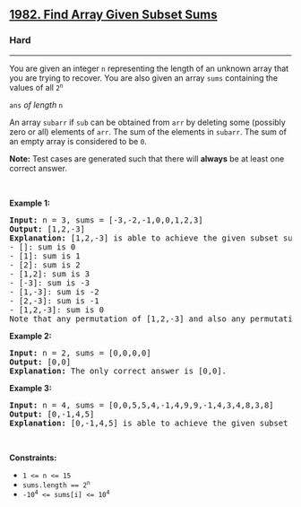 <h2><a href="https://leetcode.com/problems/find-array-given-subset-sums/">1982. Find Array Given Subset Sums</a></h2><h3>Hard</h3><hr><div><p><font papago-translate="cached" papago-id="0">You are given an integer </font><code>n</code><font papago-translate="cached" papago-id="1"> representing the length of an unknown array that you are trying to recover. You are also given an array </font><code>sums</code><font papago-translate="cached" papago-id="2"> containing the values of all </font><code>2<sup>n</sup></code> </p>

<p><code>ans</code><font papago-translate="splited"><em papago-id="5" papago-translate="cached"> of length </em></font><code>n</code></p>

<p><font papago-translate="cached" papago-id="7">An array </font><code>sub</code><code>arr</code><font papago-translate="cached" papago-id="9"> if </font><code>sub</code><font papago-translate="cached" papago-id="10"> can be obtained from </font><code>arr</code><font papago-translate="cached" papago-id="11"> by deleting some (possibly zero or all) elements of </font><code>arr</code><font papago-translate="cached" papago-id="12">. The sum of the elements in </font><code>sub</code><code>arr</code><font papago-translate="cached" papago-id="14">. The sum of an empty array is considered to be </font><code>0</code><font papago-translate="cached" papago-id="15">.</font></p>

<p papago-id="27" papago-translate="cached"><strong papago-id="27-0">Note:</strong> Test cases are generated such that there will <strong papago-id="27-2">always</strong> be at least one correct answer.</p>

<p>&nbsp;</p>
<p><strong papago-id="28" papago-translate="translated">Example 1:</strong></p>

<pre papago-id="29" papago-translate="cached"><strong papago-id="29-0">Input:</strong> n = 3, sums = [-3,-2,-1,0,0,1,2,3]
<strong papago-id="29-2">Output:</strong> [1,2,-3]
<strong papago-id="29-4">Explanation: </strong>[1,2,-3] is able to achieve the given subset sums:
- []: sum is 0
- [1]: sum is 1
- [2]: sum is 2
- [1,2]: sum is 3
- [-3]: sum is -3
- [1,-3]: sum is -2
- [2,-3]: sum is -1
- [1,2,-3]: sum is 0
Note that any permutation of [1,2,-3] and also any permutation of [-1,-2,3] will also be accepted.
</pre>

<p><strong papago-id="30" papago-translate="translated">Example 2:</strong></p>

<pre papago-id="31" papago-translate="cached"><strong papago-id="31-0">Input:</strong> n = 2, sums = [0,0,0,0]
<strong papago-id="31-2">Output:</strong> [0,0]
<strong papago-id="31-4">Explanation:</strong> The only correct answer is [0,0].
</pre>

<p><strong papago-id="32" papago-translate="translated">Example 3:</strong></p>

<pre papago-id="33" papago-translate="cached"><strong papago-id="33-0">Input:</strong> n = 4, sums = [0,0,5,5,4,-1,4,9,9,-1,4,3,4,8,3,8]
<strong papago-id="33-2">Output:</strong> [0,-1,4,5]
<strong papago-id="33-4">Explanation:</strong> [0,-1,4,5] is able to achieve the given subset sums.
</pre>

<p>&nbsp;</p>
<p><strong papago-id="34" papago-translate="translated">Constraints:</strong></p>

<ul>
	<li><code>1 &lt;= n &lt;= 15</code></li>
	<li><code>sums.length == 2<sup>n</sup></code></li>
	<li><code>-10<sup>4</sup> &lt;= sums[i] &lt;= 10<sup>4</sup></code></li>
</ul>
</div>